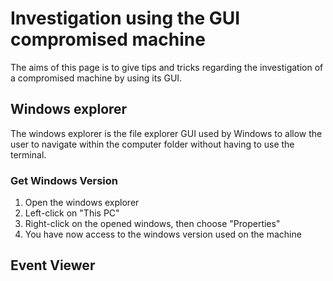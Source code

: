 # Investigation using the GUI compromised machine
The aims of this page is to give tips and tricks regarding the investigation of a compromised machine by using its GUI.
## Windows explorer
The windows explorer is the file explorer GUI used by Windows to allow the user to navigate within the computer folder without having to use the terminal.
### Get Windows Version
1) Open the windows explorer
2) Left-click on "This PC"
3) Right-click on the opened windows, then choose "Properties"
4) You have now access to the windows version used on the machine
## Event Viewer

